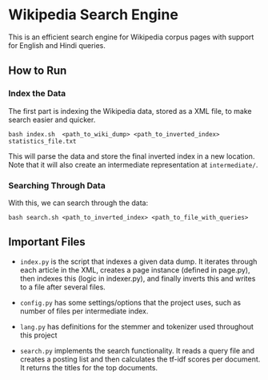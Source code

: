 # Wikipedia Search Engine

This is an efficient search engine for Wikipedia corpus pages with support for English and Hindi queries.

## How to Run

### Index the Data

The first part is indexing the Wikipedia data, stored as a XML file, to make search easier
and quicker.

```
bash index.sh  <path_to_wiki_dump> <path_to_inverted_index> statistics_file.txt
```

This will parse the data and store the final inverted index in a new location. Note that it will also create an intermediate representation at `intermediate/`.

### Searching Through Data

With this, we can search through the data:

```
bash search.sh <path_to_inverted_index> <path_to_file_with_queries>
```

## Important Files

- `index.py` is the script that indexes a given data dump. It iterates through each article in the XML, creates a page instance (defined in page.py), then indexes this (logic in indexer.py), and finally inverts this and writes to a file after several files. 

- `config.py` has some settings/options that the project uses, such as number of files per intermediate index.

- `lang.py` has definitions for the stemmer and tokenizer used throughout this project

- `search.py` implements the search functionality. It reads a query file and creates a posting list and then calculates the tf-idf scores per document. It returns the titles for the top documents.
